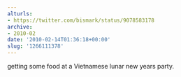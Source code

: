 ```yaml
---
alturls:
- https://twitter.com/bismark/status/9078583178
archive:
- 2010-02
date: '2010-02-14T01:36:18+00:00'
slug: '1266111378'
---
```


getting some food at a Vietnamese lunar new years party.

